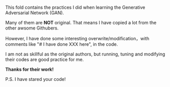 This fold contains the practices I did when learning the Generative Adversarial Network (GAN).  

Many of them are **NOT** original. That means I have copied a lot from the other awsome Githubers.

However, I have done some interesting overwrite/modification，with comments like "# I have done XXX here", in the code.

I am not as skillful as the original authors, but running, tuning and modifying their codes are good practice for me.

**Thanks for their work!**

P.S. I have stared your code!
